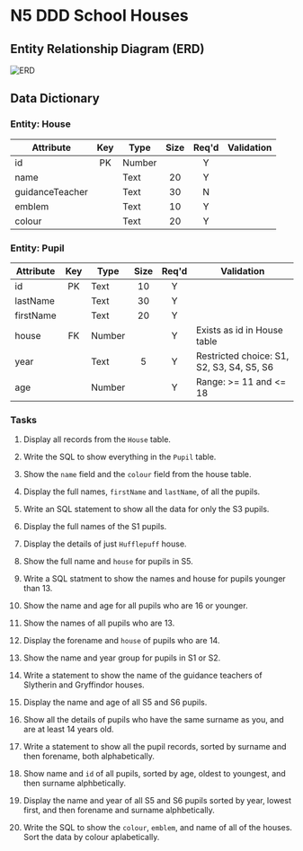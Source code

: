 # N5 DDD School Houses


## Entity Relationship Diagram (ERD)

![ERD](assets/ERD-HousePupil.png)


## Data Dictionary

### Entity: House

| Attribute       | Key   | Type   | Size  | Req'd | Validation |
| ---------       | :---: | ----   | :---: | :---: | ---------- |
| id              | PK    | Number |       | Y     | |
| name            |       | Text   | 20    | Y     | |
| guidanceTeacher |       | Text   | 30    | N     | |
| emblem          |       | Text   | 10    | Y     | |
| colour          |       | Text   | 20    | Y     | |


### Entity: Pupil

| Attribute | Key   | Type   | Size  | Req'd | Validation |
| --------- | :---: | ----   | :---: | :---: | ---------- |
| id        | PK    | Text   | 10    | Y     | |
| lastName  |       | Text   | 30    | Y     | |
| firstName |       | Text   | 20    | Y     | |
| house     | FK    | Number |       | Y     | Exists as id in House table |
| year      |       | Text   | 5     | Y     | Restricted choice: S1, S2, S3, S4, S5, S6 |
| age       |       | Number |       | Y     | Range: >= 11 and <= 18 |


### Tasks

1. Display all records from the `House` table.

2. Write the SQL to show everything in the `Pupil` table.

3. Show the `name` field and the `colour` field from the house table.

4. Display the full names, `firstName` and `lastName`, of all the pupils.

5. Write an SQL statement to show all the data for only the S3 pupils.

6. Display the full names of the S1 pupils.

7. Display the details of just `Hufflepuff` house.

8. Show the full name and `house` for pupils in S5.

9. Write a SQL statment to show the names and house for pupils younger than 13.

10. Show the name and age for all pupils who are 16 or younger.

11. Show the names of all pupils who are 13.

12.	Display the forename and `house` of pupils who are 14.

13.	Show the name and year group for pupils in S1 or S2.

14.	Write a statement to show the name of the guidance teachers of Slytherin and Gryffindor houses.

15.	Display the name and age of all S5 and S6 pupils.

16.	Show all the details of pupils who have the same surname as you, and are at least 14 years old.

17.	Write a statement to show all the pupil records, sorted by surname and then forename, both alphabetically.

18.	Show name and `id` of all pupils, sorted by age, oldest to youngest, and then surname alphbetically.

19.	Display the name and year of all S5 and S6 pupils sorted by year, lowest first, and then forename and surname alphbetically.

20.	Write the SQL to show the  `colour`, `emblem`, and name of all of the houses.  Sort the data by colour aplabetically.

